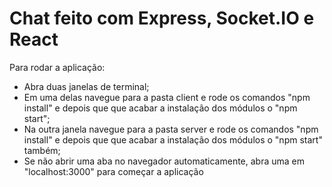 # Chat feito com Express, Socket.IO e React

Para rodar a aplicação:

- Abra duas janelas de terminal;
- Em uma delas navegue para a pasta client e rode os comandos "npm install" e depois que que acabar a instalação dos módulos o "npm start";
- Na outra janela navegue para a pasta server e rode os comandos "npm install" e depois que que acabar a instalação dos módulos o "npm start" também;
- Se não abrir uma aba no navegador automaticamente, abra uma em "localhost:3000" para começar a aplicação